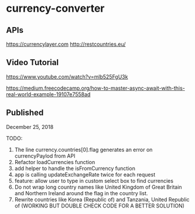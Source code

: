 # currency-converter

## APIs
https://currencylayer.com
http://restcountries.eu/

## Video Tutorial
https://www.youtube.com/watch?v=mlb525FgU3k

https://medium.freecodecamp.org/how-to-master-async-await-with-this-real-world-example-19107e7558ad

## Published
December 25, 2018

TODO:
1. The line currency.countries[0].flag generates an error on currencyPaylod from API
2. Refactor loadCurrencies function
4. add helper to handle the isFromCurrency function
5. app is calling updateExchangeRate twice for each request
6. feature: allow user to type in custom select box to find currencies
7. Do not wrap long country names like United Kingdom of Great Britain and Northern Ireland around the flag in the country list.
8. Rewrite countries like Korea (Republic of) and Tanzania, United Republic of (WORKING BUT DOUBLE CHECK CODE FOR A BETTER SOLUTION)
